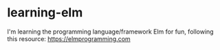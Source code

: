 # learning-elm
I'm learning the programming language/framework Elm for fun, following this resource: https://elmprogramming.com
